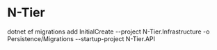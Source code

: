 # N-Tier
dotnet ef migrations add InitialCreate --project N-Tier.Infrastructure -o Persistence/Migrations --startup-project N-Tier.API